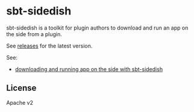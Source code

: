 sbt-sidedish
============

sbt-sidedish is a toolkit for plugin authors to download and run an app on the side from a plugin.

See [releases](https://github.com/sbt/sbt-sidedish/releases) for the latest version.

See:

- [downloading and running app on the side with sbt-sidedish](http://eed3si9n.com/sbt-sidedish)

License
-------

Apache v2
